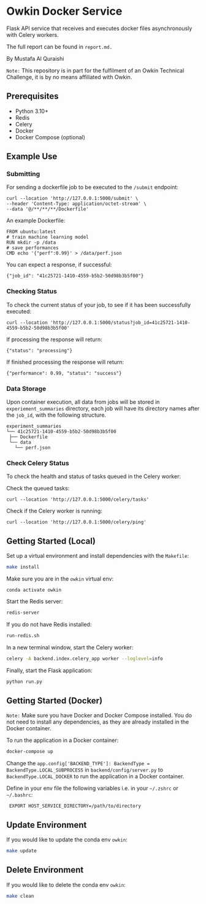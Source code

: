 # Owkin Docker Service

Flask API service that receives and executes docker files asynchronously with Celery workers.

The full report can be found in `report.md.`

By Mustafa Al Quraishi

`Note:` This repository is in part for the fulfilment of an Owkin Technical Challenge, it is by no means affiliated with Owkin.

## Prerequisites

- Python 3.10+
- Redis
- Celery
- Docker
- Docker Compose (optional)

## Example Use

### Submitting

For sending a dockerfile job to be executed to the `/submit` endpoint:

```
curl --location 'http://127.0.0.1:5000/submit' \
--header 'Content-Type: application/octet-stream' \
--data '@/**/**/**/Dockerfile'
```

An example Dockerfile:

```
FROM ubuntu:latest
# train machine learning model
RUN mkdir -p /data
# save performances
CMD echo '{"perf":0.99}' > /data/perf.json
```

You can expect a response, if successful:

```
{"job_id": "41c25721-1410-4559-b5b2-50d98b3b5f00"}
```

### Checking Status

To check the current status of your job, to see if it has been successfully executed:

```
curl --location 'http://127.0.0.1:5000/status?job_id=41c25721-1410-4559-b5b2-50d98b3b5f00'
```

If processing the response will return:

```
{"status": "processing"}
```

If finished processing the response will return:

```
{"performance": 0.99, "status": "success"}
```

### Data Storage

Upon container execution, all data from jobs will be stored in `experiement_summaries` directory, each job will have its directory names after the `job_id`, with the following structure.

```
experiment_summaries
└── 41c25721-1410-4559-b5b2-50d98b3b5f00
 ├── Dockerfile
 └── data
   └── perf.json
```

### Check Celery Status

To check the health and status of tasks queued in the Celery worker:

Check the queued tasks:

```
curl --location 'http://127.0.0.1:5000/celery/tasks'
```

Check if the Celery worker is running:

```
curl --location 'http://127.0.0.1:5000/celery/ping'
```

## Getting Started (Local)

Set up a virtual environment and install dependencies with the `Makefile`:

```bash
make install
```

Make sure you are in the `owkin` virtual env:

```
conda activate owkin
```

Start the Redis server:

```bash
redis-server
```

If you do not have Redis installed:

```bash
run-redis.sh
```

In a new terminal window, start the Celery worker:

```bash
celery -A backend.index.celery_app worker --loglevel=info
```

Finally, start the Flask application:

```bash
python run.py
```

## Getting Started (Docker)

`Note:` Make sure you have Docker and Docker Compose installed. You do not need to install any dependencies, as they are already installed in the Docker container.

To run the application in a Docker container:

```bash
docker-compose up
```

Change the `app.config['BACKEND_TYPE']: BackendType = BackendType.LOCAL_SUBPROCESS` in `backend/config/server.py` to `BackendType.LOCAL_DOCKER` to run the application in a Docker container.

Define in your env file the following variables i.e. in your `~/.zshrc` or `~/.bashrc`:

```
 EXPORT HOST_SERVICE_DIRECTORY=/path/to/directory
```

## Update Environment

If you would like to update the conda env `owkin`:

```bash
make update
```

## Delete Environment

If you would like to delete the conda env `owkin`:

```bash
make clean
```
